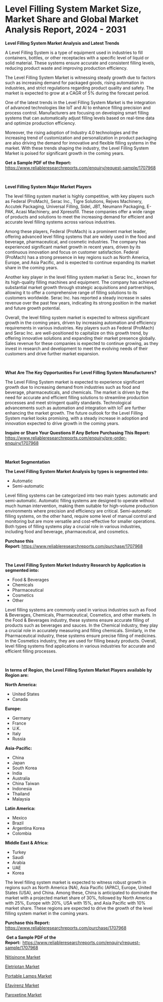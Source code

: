<p><h1>Level Filling System Market Size, Market Share and Global Market Analysis Report, 2024 - 2031</h1></p><p><strong>Level Filling System Market Analysis and Latest Trends</strong></p>
<p><p>A Level Filling System is a type of equipment used in industries to fill containers, bottles, or other receptacles with a specific level of liquid or solid material. These systems ensure accurate and consistent filling levels, reducing product waste and improving production efficiency.</p><p>The Level Filling System Market is witnessing steady growth due to factors such as increasing demand for packaged goods, rising automation in industries, and strict regulations regarding product quality and safety. The market is expected to grow at a CAGR of 5% during the forecast period.</p><p>One of the latest trends in the Level Filling System Market is the integration of advanced technologies like IoT and AI to enhance filling precision and process control. Manufacturers are focusing on developing smart filling systems that can automatically adjust filling levels based on real-time data and optimize production efficiency.</p><p>Moreover, the rising adoption of Industry 4.0 technologies and the increasing trend of customization and personalization in product packaging are also driving the demand for innovative and flexible filling systems in the market. With these trends shaping the industry, the Level Filling System Market is poised for significant growth in the coming years.</p></p>
<p><strong>Get a Sample PDF of the Report:&nbsp;</strong> <a href="https://www.reliableresearchreports.com/enquiry/request-sample/1707968">https://www.reliableresearchreports.com/enquiry/request-sample/1707968</a></p>
<p>&nbsp;</p>
<p><strong>Level Filling System Major Market Players</strong></p>
<p><p>The level filling system market is highly competitive, with key players such as Federal (ProMach), Serac Inc., Tigre Solutions, Rejves Machinery, Accutek Packaging, Universal Filling, Sidel, JBT, Neumann Packaging, E-PAK, Acasi Machinery, and Xpressfill. These companies offer a wide range of products and solutions to meet the increasing demand for efficient and accurate level filling systems across various industries.</p><p>Among these players, Federal (ProMach) is a prominent market leader, offering advanced level filling systems that are widely used in the food and beverage, pharmaceutical, and cosmetic industries. The company has experienced significant market growth in recent years, driven by its continuous innovation and focus on customer satisfaction. Federal (ProMach) has a strong presence in key regions such as North America, Europe, and Asia Pacific, and is expected to continue expanding its market share in the coming years.</p><p>Another key player in the level filling system market is Serac Inc., known for its high-quality filling machines and equipment. The company has achieved substantial market growth through strategic acquisitions and partnerships, allowing it to offer a comprehensive range of filling solutions to its customers worldwide. Serac Inc. has reported a steady increase in sales revenue over the past few years, indicating its strong position in the market and future growth potential.</p><p>Overall, the level filling system market is expected to witness significant growth in the coming years, driven by increasing automation and efficiency requirements in various industries. Key players such as Federal (ProMach) and Serac Inc. are well-positioned to capitalize on this growth trend, by offering innovative solutions and expanding their market presence globally. Sales revenue for these companies is expected to continue growing, as they invest in research and development to meet the evolving needs of their customers and drive further market expansion.</p></p>
<p>&nbsp;</p>
<p><strong>What Are The Key Opportunities For Level Filling System Manufacturers?</strong></p>
<p><p>The Level Filling System market is expected to experience significant growth due to increasing demand from industries such as food and beverage, pharmaceuticals, and chemicals. The market is driven by the need for accurate and efficient filling solutions to streamline production processes and meet stringent quality standards. Technological advancements such as automation and integration with IoT are further enhancing the market growth. The future outlook for the Level Filling System market looks promising, with a steady increase in adoption and innovation expected to drive growth in the coming years.</p></p>
<p><strong>Inquire or Share Your Questions If Any Before Purchasing This Report:</strong> <a href="https://www.reliableresearchreports.com/enquiry/pre-order-enquiry/1707968">https://www.reliableresearchreports.com/enquiry/pre-order-enquiry/1707968</a></p>
<p>&nbsp;</p>
<p><strong>Market Segmentation</strong></p>
<p><strong>The Level Filling System Market Analysis by types is segmented into:</strong></p>
<p><ul><li>Automatic</li><li>Semi-automatic</li></ul></p>
<p><p>Level filling systems can be categorized into two main types: automatic and semi-automatic. Automatic filling systems are designed to operate without much human intervention, making them suitable for high-volume production environments where precision and efficiency are critical. Semi-automatic filling systems, on the other hand, require some level of manual control and monitoring but are more versatile and cost-effective for smaller operations. Both types of filling systems play a crucial role in various industries, including food and beverage, pharmaceutical, and cosmetics.</p></p>
<p><strong>Purchase this Report:&nbsp;</strong><a href="https://www.reliableresearchreports.com/purchase/1707968">https://www.reliableresearchreports.com/purchase/1707968</a></p>
<p>&nbsp;</p>
<p><strong>The Level Filling System Market Industry Research by Application is segmented into:</strong></p>
<p><ul><li>Food & Beverages</li><li>Chemicals</li><li>Pharmaceutical</li><li>Cosmetics</li><li>Other</li></ul></p>
<p><p>Level filling systems are commonly used in various industries such as Food & Beverages, Chemicals, Pharmaceutical, Cosmetics, and other markets. In the Food & Beverages industry, these systems ensure accurate filling of products such as beverages and sauces. In the Chemical industry, they play a crucial role in accurately measuring and filling chemicals. Similarly, in the Pharmaceutical industry, these systems ensure precise filling of medicines. In the Cosmetics industry, they are used for filling beauty products. Overall, level filling systems find applications in various industries for accurate and efficient filling processes.</p></p>
<p>&nbsp;</p>
<p><strong>In terms of Region, the Level Filling System Market Players available by Region are:</strong></p>
<p>
    <p> <strong> North America: </strong>
        <ul>
            <li>United States</li>
            <li>Canada</li>
        </ul>
        </p> 
    <p> <strong> Europe: </strong>
        <ul>
            <li>Germany</li>
            <li>France</li>
            <li>U.K.</li>
            <li>Italy</li>
            <li>Russia</li>
        </ul>
        </p> 
    <p> <strong> Asia-Pacific: </strong>
        <ul>
            <li>China</li>
            <li>Japan</li>
            <li>South Korea</li>
            <li>India</li>
            <li>Australia</li>
            <li>China Taiwan</li>
            <li>Indonesia</li>
            <li>Thailand</li>
            <li>Malaysia</li>
        </ul>
        </p> 
    <p> <strong> Latin America: </strong>
        <ul>
            <li>Mexico</li>
            <li>Brazil</li>
            <li>Argentina Korea</li>
            <li>Colombia</li>
        </ul>
        </p> 
    <p> <strong> Middle East & Africa: </strong>
        <ul>
            <li>Turkey</li>
            <li>Saudi</li>
            <li>Arabia</li>
            <li>UAE</li>
            <li>Korea</li>
        </ul>
    </p>
    </p>
<p><p>The level filling system market is expected to witness robust growth in regions such as North America (NA), Asia Pacific (APAC), Europe, United States (USA), and China. Among these, China is anticipated to dominate the market with a projected market share of 30%, followed by North America with 25%, Europe with 20%, USA with 15%, and Asia Pacific with 10% market share. These regions are expected to drive the growth of the level filling system market in the coming years.</p></p>
<p><strong>Purchase this Report: </strong><a href="https://www.reliableresearchreports.com/purchase/1707968">https://www.reliableresearchreports.com/purchase/1707968</a></p>
<p>&nbsp;<strong>Get a Sample PDF of the Report:&nbsp;&nbsp;</strong><a href="https://www.reliableresearchreports.com/enquiry/request-sample/1707968">https://www.reliableresearchreports.com/enquiry/request-sample/1707968</a></p>
<p><strong></strong></p>
<p><p><a href="https://medium.com/@v25590012/nitisinone-market-research-report-its-history-and-forecast-2024-to-2031-b44b00dc6330">Nitisinone Market</a></p><p><a href="https://medium.com/@v25590012/decoding-eletriptan-market-metrics-market-share-trends-and-growth-patterns-da82b53d86b1">Eletriptan Market</a></p><p><a href="https://github.com/sonuprakash1/Market-Research-Report-List-1/blob/main/portable-lamps-market.md">Portable Lamps Market</a></p><p><a href="https://medium.com/@v25590012/efavirenz-market-comprehensive-assessment-by-type-application-and-geography-6eabb9d10870">Efavirenz Market</a></p><p><a href="https://medium.com/@v25590012/paroxetine-market-trends-and-market-analysis-forecasted-for-period-2024-2031-ba9010308243">Paroxetine Market</a></p></p>